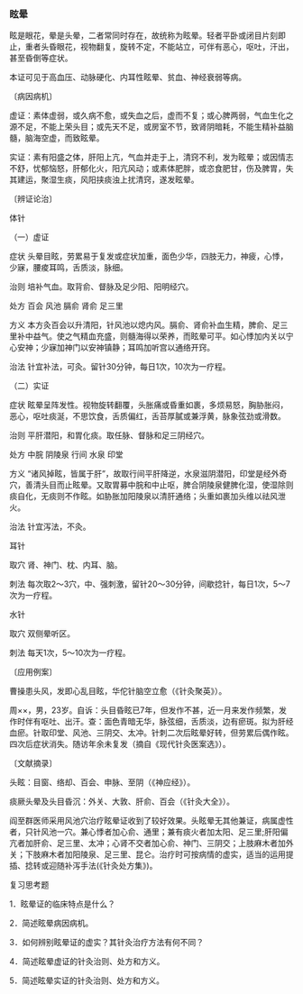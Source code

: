 ### 眩晕

眩是眼花，晕是头晕，二者常同时存在，故统称为眩晕。轻者平卧或闭目片刻即止，重者头昏眼花，视物翻复，旋转不定，不能站立，可伴有恶心，呕吐，汗出，甚至昏倒等症状。

本证可见于高血压、动脉硬化、内耳性眩晕、贫血、神经衰弱等病。

〔病因病机〕

虚证：素体虚弱，或久病不愈，或失血之后，虚而不复；或心脾两弱，气血生化之源不足，不能上荣头目；或先天不足，或房室不节，致肾阴暗耗，不能生精补益脑髓，脑海空虚，而致眩晕。

实证：素有阳盛之体，肝阳上亢，气血并走于上，清窍不利，发为眩晕；或因情志不舒，忧郁恼怒，肝郁化火，阳亢风动；或素体肥胖，或恣食肥甘，伤及脾胃，失其建运，聚湿生痰，风阳挟痰浊上扰清窍，遂发眩晕。

〔辨证论治〕

体针

（一）虚证

症状  头晕目眩，劳累易于复发或症状加重，面色少华，四肢无力，神疲，心悸，少寐，腰痠耳鸣，舌质淡，脉细。

治则  培补气血。取背俞、督脉及足少阳、阳明经穴。

处方  百会  风池  膈俞  肾俞  足三里

方义  本方灸百会以升清阳，针风池以熄内风。膈俞、肾俞补血生精，脾俞、足三里补中益气。使之气精血充盛，则髓海得以荣养，而眩晕可平。如心悸加内关以宁心安神；少寐加神门以安神镇静；耳鸣加听宫以通络开窍。

治法  针宜补法，可灸。留针30分钟，每日1次，10次为一疗程。

（二）实证

症状  眩晕呈阵发性。视物旋转翻覆，头胀痛或昏重如裹，多烦易怒，胸胁胀闷，恶心，呕吐痰涎，不思饮食，舌质偏红，舌苔厚膩或兼浮黄，脉象弦劲或滑数。

治则  平肝潜阳，和胃化痰。取任脉、督脉和足三阴经穴。

处方  中脘  阴陵泉  行间  水泉  印堂

方义  “诸风掉眩，皆属于肝”，故取行间平肝降逆，水泉滋阴潜阳，印堂是经外奇穴，善清头目而止眩晕。又取胃募中脘和中止呕，脾合阴陵泉健脾化湿，使湿除则痰自化，无痰则不作眩。如胁胀加阳陵泉以清肝通络；头重如裹加头维以祛风泄火。

治法  针宜泻法，不灸。

耳针

取穴  肾、神门、枕、内耳、脑。

刺法  每次取2～3穴，中、强刺激，留针20～30分钟，间歇捻针，每日1次，5～7次为一疗程。

水针

取穴  双侧晕听区。

刺法  每天1次，5～10次为一疗程。

〔应用例案〕

曹操患头风，发即心乱目眩，华佗针脑空立愈（《针灸聚英》）。

周××，男，23岁。自诉：头目昏眩已7年，但发作不甚，近一月来发作频繁，发作时伴有呕吐、出汗。查：面色青暗无华，脉弦细，舌质淡，边有瘀斑。拟为肝经血瘀。针取印堂、风池、三阴交、太冲。针刺二次后眩晕好转，但劳累后偶作眩。四次后症状消失。随访年余未复发（摘自《现代针灸医案选》）。

〔文献摘录〕

头眩：目窗、络却、百会、申脉、至阴（《神应经》）。

痰厥头晕及头目昏沉：外关、大敦、肝俞、百会（《针灸大全》）。

阎至群医师采用风池穴治疗眩晕证收到了较好效果。头眩晕无其他兼证，病属虚性者，只针风池一穴。兼心悸者加心俞、通里；兼有痰火者加太阳、足三里;肝阳偏亢者加肝俞、足三里、太冲；心肾不交者加心俞、神门、三阴交；上肢麻木者加外关；下肢麻木者加阳陵泉、足三里、昆仑。治疗时可按病情的虚实，适当的运用提插、捻转或迎随补泻手法(《针灸处方集》)。

复习思考题

1．眩晕证的临床特点是什么？

2．简述眩晕病因病机。

3．如何辨别眩晕证的虚实？其针灸治疗方法有何不同？

4．简述眩晕虚证的针灸治则、处方和方义。

5．简述眩晕实证的针灸治则、处方和方义。

 
